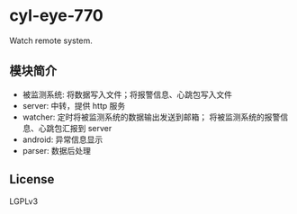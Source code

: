 # cyl-eye-770

Watch remote system.

## 模块简介
- 被监测系统: 将数据写入文件；将报警信息、心跳包写入文件
- server: 中转，提供 http 服务
- watcher: 定时将被监测系统的数据输出发送到邮箱；
将被监测系统的报警信息、心跳包汇报到 server
- android: 异常信息显示
- parser: 数据后处理

## License
LGPLv3
